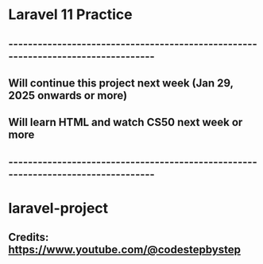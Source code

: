 # Laravel 11 Practice

## ---------------------------------------------------------------------------------

## Will continue this project next week (Jan 29, 2025 onwards or more)

## Will learn HTML and  watch CS50 next week or more

## ---------------------------------------------------------------------------------

# laravel-project
## Credits: https://www.youtube.com/@codestepbystep
